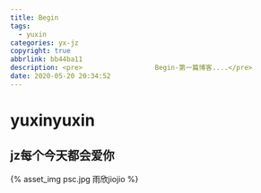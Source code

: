 ```yaml
---
title: Begin
tags:
  - yuxin
categories: yx-jz
copyright: true
abbrlink: bb44ba11
description: <pre> 					Begin-第一篇博客....</pre>
date: 2020-05-20 20:34:52
---
```


# **yuxinyuxin**

## **jz每个今天都会爱你**

{% asset_img psc.jpg 雨欣jiojio %}